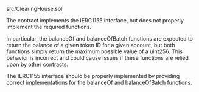 src/ClearingHouse.sol

The contract implements the IERC1155 interface, but does not properly implement the required functions.

In particular, the balanceOf and balanceOfBatch functions are expected to return the balance of a given token ID for a given account, but both functions simply return the maximum possible value of a uint256. This behavior is incorrect and could cause issues if these functions are relied upon by other contracts.

The IERC1155 interface should be properly implemented by providing correct implementations for the balanceOf and balanceOfBatch functions.

